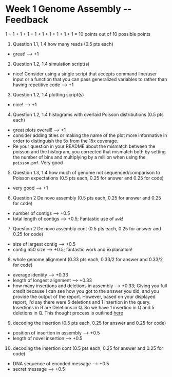 # Week 1 Genome Assembly -- Feedback

1 + 1 + 1 + 1 + 1 + 1 + 1 + 1 + 1 + 1 = 10 points out of 10 possible points


1. Question 1.1, 1.4 how many reads (0.5 pts each)

  * great! --> +1

2. Question 1.2, 1.4 simulation script(s)

  * nice! Consider using a single script that accepts command line/user input or a function that you can pass generalized variables to rather than having repetitive code --> +1

3. Question 1.2, 1.4 plotting script(s)

  * nice! --> +1

4. Question 1.2, 1.4 histograms with overlaid Poisson distributions (0.5 pts each)

  * great plots overall! --> +1
  * consider adding titles or making the name of the plot more informative in order to distinguish the 5x from the 15x coverage.
  * Re your question in your README about the mismatch between the poisson and the histogram, you corrected that mismatch both by setting the number of bins and multiplying by a million when using the `poisson.pmf`. Very good

5. Question 1.3, 1.4 how much of genome not sequenced/comparison to Poisson expectations (0.5 pts each, 0.25 for answer and 0.25 for code)

  * very good --> +1

6. Question 2 De novo assembly (0.5 pts each, 0.25 for answer and 0.25 for code)

  * number of contigs --> +0.5
  * total length of contigs --> +0.5; Fantastic use of `awk`!

7. Question 2 De novo assembly cont (0.5 pts each, 0.25 for answer and 0.25 for code)

  * size of largest contig --> +0.5
  * contig n50 size --> +0.5; fantastic work and explanation!

8. whole genome alignment (0.33 pts each, 0.33/2 for answer and 0.33/2 for code)

  * average identity --> +0.33
  * length of longest alignment --> +0.33
  * how many insertions and deletions in assembly --> +0.33; Giving you full credit because I can see how you got to the answer you did, and you provide the output of the report. However, based on your displayed report, I'd say there were 5 deletions and 1 insertion in the query. Insertions in R are Deletions in Q. So we have 1 insertion in Q and 5 deletions in Q. This thought process is outlined [here](https://github.com/marbl/MUMmer3/blob/master/docs/dnadiff.README)

9. decoding the insertion (0.5 pts each, 0.25 for answer and 0.25 for code)

  * position of insertion in assembly --> +0.5
  * length of novel insertion --> +0.5

10. decoding the insertion cont (0.5 pts each, 0.25 for answer and 0.25 for code)

  * DNA sequence of encoded message --> +0.5
  * secret message --> +0.5
